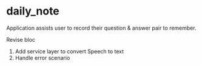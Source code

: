 # daily_note

Application assists user to record their question & answer pair to remember.

Revise bloc
1. Add service layer to convert Speech to text
2. Handle error scenario